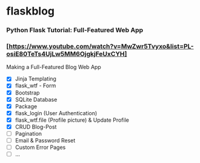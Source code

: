 # flaskblog
### Python Flask Tutorial: Full-Featured Web App 
### [https://www.youtube.com/watch?v=MwZwr5Tvyxo&list=PL-osiE80TeTs4UjLw5MM6OjgkjFeUxCYH]

Making a Full-Featured Blog Web App
- [x] Jinja Templating  
- [x] flask_wtf - Form  
- [x] Bootstrap  
- [x] SQLite Database  
- [x] Package  
- [x] flask_login (User Authentication)  
- [x] flask_wtf.file (Profile picture) & Update Profile  
- [x] CRUD Blog-Post  
- [ ] Pagination  
- [ ] Email & Password Reset  
- [ ] Custom Error Pages  
- [ ] ...  
